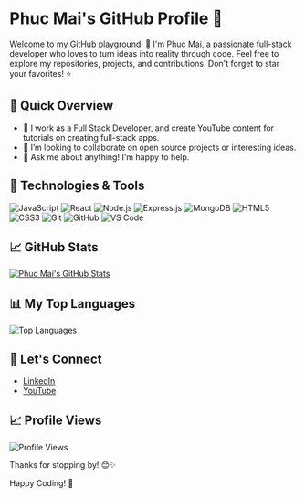 # Phuc Mai's GitHub Profile 🚀

Welcome to my GitHub playground! 👋 I'm Phuc Mai, a passionate full-stack developer who loves to turn ideas into reality through code. Feel free to explore my repositories, projects, and contributions. Don't forget to star your favorites! ⭐️

## 🚀 Quick Overview

- 🔭 I work as a Full Stack Developer, and create YouTube content for tutorials on creating full-stack apps.
- 👯 I’m looking to collaborate on open source projects or interesting ideas.
- 💬 Ask me about anything! I'm happy to help.

## 🔧 Technologies & Tools

![JavaScript](https://img.shields.io/badge/JavaScript-F7DF1E?style=flat&logo=javascript&logoColor=black)
![React](https://img.shields.io/badge/React-61DAFB?style=flat&logo=react&logoColor=white)
![Node.js](https://img.shields.io/badge/Node.js-339933?style=flat&logo=node.js&logoColor=white)
![Express.js](https://img.shields.io/badge/Express.js-000000?style=flat&logo=express&logoColor=white)
![MongoDB](https://img.shields.io/badge/MongoDB-47A248?style=flat&logo=mongodb&logoColor=white)
![HTML5](https://img.shields.io/badge/HTML5-E34F26?style=flat&logo=html5&logoColor=white)
![CSS3](https://img.shields.io/badge/CSS3-1572B6?style=flat&logo=css3&logoColor=white)
![Git](https://img.shields.io/badge/Git-F05032?style=flat&logo=git&logoColor=white)
![GitHub](https://img.shields.io/badge/GitHub-181717?style=flat&logo=github&logoColor=white)
![VS Code](https://img.shields.io/badge/VS%20Code-007ACC?style=flat&logo=visual-studio-code&logoColor=white)

## 📈 GitHub Stats

[![Phuc Mai's GitHub Stats](https://github-readme-stats.vercel.app/api?username=phuc-mai&count_private=true&show_icons=true&theme=radical)](https://github.com/phuc-mai)

## 📊 My Top Languages

[![Top Languages](https://github-readme-stats.vercel.app/api/top-langs/?username=phuc-mai&layout=compact&theme=radical)](https://github.com/phuc-mai)

## 🌟 Let's Connect

- [LinkedIn](https://www.linkedin.com/in/phuc-mai-1309/)
- [YouTube](https://www.youtube.com/@codewithphuc)

## 📈 Profile Views

![Profile Views](https://komarev.com/ghpvc/?username=phuc-mai&color=brightgreen)

Thanks for stopping by! 😊✨

Happy Coding! 🚀

